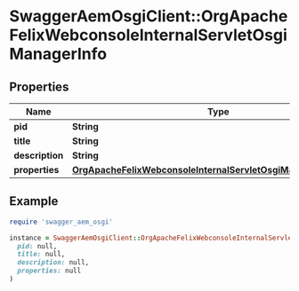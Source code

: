 # SwaggerAemOsgiClient::OrgApacheFelixWebconsoleInternalServletOsgiManagerInfo

## Properties

| Name | Type | Description | Notes |
| ---- | ---- | ----------- | ----- |
| **pid** | **String** |  | [optional] |
| **title** | **String** |  | [optional] |
| **description** | **String** |  | [optional] |
| **properties** | [**OrgApacheFelixWebconsoleInternalServletOsgiManagerProperties**](OrgApacheFelixWebconsoleInternalServletOsgiManagerProperties.md) |  | [optional] |

## Example

```ruby
require 'swagger_aem_osgi'

instance = SwaggerAemOsgiClient::OrgApacheFelixWebconsoleInternalServletOsgiManagerInfo.new(
  pid: null,
  title: null,
  description: null,
  properties: null
)
```

